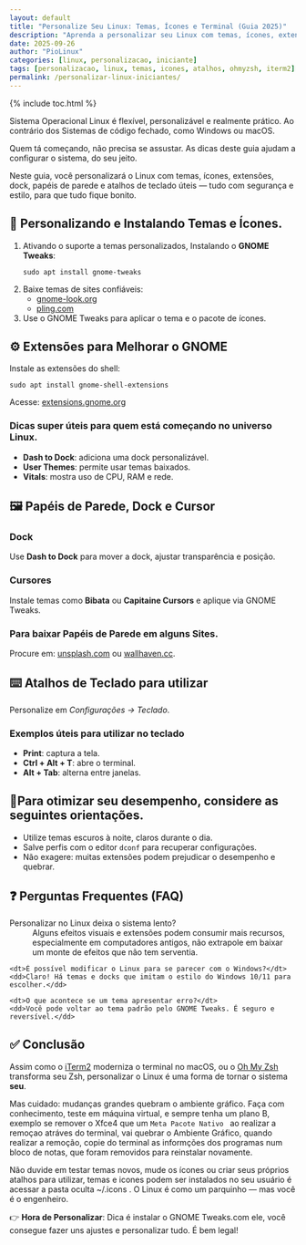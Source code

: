 ```yaml
---
layout: default
title: "Personalize Seu Linux: Temas, Ícones e Terminal (Guia 2025)"
description: "Aprenda a personalizar seu Linux com temas, ícones, extensões e atalhos. Deixe seu sistema com a sua cara — como um terminal com Oh My Zsh."
date: 2025-09-26
author: "PioLinux"
categories: [linux, personalizacao, iniciante]
tags: [personalizacao, linux, temas, icones, atalhos, ohmyzsh, iterm2]
permalink: /personalizar-linux-iniciantes/
---
```



{% include toc.html %}



<section class="post-content">

  <p>
   Sistema Operacional Linux  é flexível, personalizável e realmente prático. Ao contrário dos Sistemas de código fechado, como Windows ou macOS.
  </p>
  <p>
    Quem tá começando, não precisa se assustar. As dicas deste guia ajudam a configurar o sistema, do seu jeito.
  </p>
  <p>
    Neste guia, você personalizará o Linux com temas, ícones, extensões, dock, papéis de parede e atalhos de teclado úteis — tudo com segurança e estilo, para que tudo fique bonito.
  </p>

  <h2>🎨 Personalizando e  Instalando Temas e Ícones.</h2>
  <ol>
    <li>
     Ativando o suporte a temas personalizados, Instalando o <strong>GNOME Tweaks</strong>:
      <pre><code>sudo apt install gnome-tweaks</code></pre>
    </li>
    <li>
      Baixe temas de sites confiáveis:
      <ul>
        <li><a href="https://www.gnome-look.org" target="_blank">gnome-look.org</a></li>
        <li><a href="https://www.pling.com" target="_blank">pling.com</a></li>
      </ul>
    </li>
    <li>
      Use o GNOME Tweaks para aplicar o tema e o pacote de ícones.
    </li>
  </ol>

  <h2>⚙️ Extensões para Melhorar o GNOME</h2>
  <p>
    Instale as extensões do shell:
  </p>
  <pre><code>sudo apt install gnome-shell-extensions</code></pre>
  <p>
    Acesse: <a href="https://extensions.gnome.org" target="_blank">extensions.gnome.org</a>
  </p>

  <h3>Dicas super úteis para quem está começando no universo Linux.</h3>
  <ul>
    <li><strong>Dash to Dock</strong>: adiciona uma dock personalizável.</li>
    <li><strong>User Themes</strong>: permite usar temas baixados.</li>
    <li><strong>Vitals</strong>: mostra uso de CPU, RAM e rede.</li>
  </ul>

  <h2>🖼️ Papéis de Parede, Dock e Cursor</h2>
  <h3>Dock</h3>
  <p>
    Use <strong>Dash to Dock</strong> para mover a dock, ajustar transparência e posição.
  </p>

  <h3>Cursores</h3>
  <p>
    Instale temas como <strong>Bibata</strong> ou <strong>Capitaine Cursors</strong> e aplique via GNOME Tweaks.
  </p>

  <h3>Para baixar Papéis de Parede em alguns Sites.</h3>
  <p>
    Procure em:
    <a href="https://unsplash.com" target="_blank">unsplash.com</a> ou
    <a href="https://wallhaven.cc" target="_blank">wallhaven.cc</a>.
  </p>

  <h2>⌨️ Atalhos de Teclado para utilizar</h2>
  <p>
    Personalize em <em>Configurações → Teclado</em>.
  </p>
  <h3>Exemplos úteis para utilizar no teclado</h3>
  <ul>
    <li><strong>Print</strong>: captura a tela.</li>
    <li><strong>Ctrl + Alt + T</strong>: abre o terminal.</li>
    <li><strong>Alt + Tab</strong>: alterna entre janelas.</li>
  </ul>

  <h2>📌Para otimizar seu desempenho, considere as seguintes orientações.</h2>
  <ul>
    <li>Utilize temas escuros à noite, claros durante o dia.</li>
    <li>Salve perfis com o editor <code>dconf</code> para recuperar configurações.</li>
    <li>Não exagere: muitas extensões podem prejudicar o desempenho e quebrar.</li>
  </ul>

  <h2>❓ Perguntas Frequentes (FAQ)</h2>
  <dl>
    <dt>Personalizar no Linux deixa o sistema lento?</dt>
    <dd>Alguns efeitos visuais e extensões podem consumir mais recursos, especialmente em computadores antigos, não extrapole em baixar um monte de efeitos que não tem serventia.</dd>

    <dt>É possível modificar o Linux para se parecer com o Windows?</dt>
    <dd>Claro! Há temas e docks que imitam o estilo do Windows 10/11 para escolher.</dd>

    <dt>O que acontece se um tema apresentar erro?</dt>
    <dd>Você pode voltar ao tema padrão pelo GNOME Tweaks. É seguro e reversível.</dd>
  </dl>

  <h2>✅ Conclusão</h2>
  <p>
    Assim como o <a href="https://iterm2.com">iTerm2</a> moderniza o terminal no macOS, ou o <a href="https://ohmyz.sh">Oh My Zsh</a> transforma seu Zsh, personalizar o Linux é uma forma de tornar o sistema <strong>seu</strong>.
  </p>
  <p>
    Mas cuidado: mudanças grandes quebram o ambiente gráfico. Faça com conhecimento, teste em máquina virtual, e sempre tenha um plano B, exemplo se remover o Xfce4  que um <code>Meta Pacote Nativo </code> ao realizar a remoçao atráves do terminal, vai quebrar o Ambiente Gráfico, quando realizar a remoção, copie do terminal as informções dos programas num bloco de notas, que foram removidos para reinstalar novamente.
  </p>
  <p>
    Não duvide em testar temas novos, mude os ícones ou criar seus próprios atalhos para utilizar, temas e icones podem ser instalados no seu usuário é acessar a pasta oculta  ~/.icons  . O Linux é como um parquinho — mas você é o engenheiro.
  </p>
  <p>
    👉 <strong>Hora de Personalizar</strong>: Dica é instalar o GNOME Tweaks.com ele, você consegue fazer uns ajustes e personalizar tudo. É bem legal!

